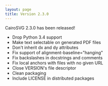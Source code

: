 ```yaml
---
layout: page
title: Version 2.3.0
---
```


CairoSVG 2.3.0 has been released!

* Drop Python 3.4 support
* Make text selectable on generated PDF files
* Don't inherit dx and dy attributes
* Fix support of alignment-baseline="hanging"
* Fix backslashes in docstrings and comments
* Fix local anchors with files with no given URL
* Close VERSION's file descriptor
* Clean packaging
* Include LICENSE in distributed packages

